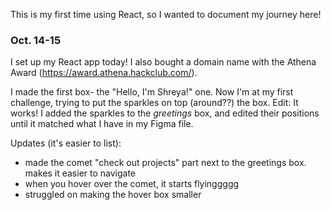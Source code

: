 This is my first time using React, so I wanted to document my journey here! 

### Oct. 14-15
I set up my React app today! I also bought a domain name with the Athena Award (https://award.athena.hackclub.com/). 


I made the first box- the "Hello, I'm Shreya!" one. Now I'm at my first challenge, trying to put the sparkles on top (around??) the box. 
Edit: It works! I added the sparkles to the *greetings* box, and edited their positions until it matched what I have in my Figma file.

Updates (it's easier to list):
- made the comet "check out projects" part next to the greetings box. makes it easier to navigate
- when you hover over the comet, it starts flyinggggg
- struggled on making the hover box smaller